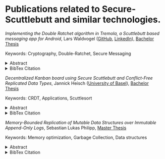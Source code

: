 # Publications related to Secure-Scuttlebutt and similar technologies.

*Implementing the Double Ratchet algorithm in Tremola, a Scuttlebutt based messaging app for Android*, Lars Waldvogel ([GitHub](https://github.com/LarsWaldvogel/), [LinkedIn](https://ch.linkedin.com/in/lars-waldvogel)), [Bachelor Thesis](./pdfs/Waldvogel-DoubleRatchet.pdf)

Keywords: Cryptography, Double-Ratchet, Secure Messaging

<details>
<summary>Abstract</summary>

> The Android messaging app Tremola uses the Scuttlebutt peer-to-peer gossiping protocol to transfer its messages from one user to another. This approach already supports encryption out of the box due to the properties of the Scuttlebutt protocol, where every user’s identity is made up of a public/private key pair. However, should a user’s key pair be compromised, all the messages they sent and received can be decrypted. Intercepting these messages is also trivial due to the nature of Scuttlebutt, where all messages are saved in an append-only log and distributed among peers.
>
> In this thesis, we implemented the Signal protocol’s Double Ratchet algorithm to provide forward secrecy and what is known as post-compromise security for these messages. This implementation took the special properties of the Scuttlebutt protocol into account to draw on its strengths, but also required some compromises to be made.
</details>

<details>
<summary>BibTex Citation</summary>

````
@mastersthesis { 
  waldvogel2022doubleratchet, 
  author = {Lars Waldvogel}, 
  title = {{Implementing the Double Ratchet algorithm in Tremola, a Scuttlebutt based messaging app for Android}}, 
  school = {University of Basel}, 
  year = {2022},
  type={Bachelor Thesis}
 } 
````
</details>

*Decentralized Kanban board using Secure Scuttlebutt and Conflict-Free Replicated Data Types*, Jannick Heisch ([University of Basel](https://dmi.unibas.ch/en/persons/heisch-jannick/)),  [Bachelor Thesis](./pdfs/Heisch-Kanban.pdf)

Keywords: CRDT, Applications, Scuttlesort

<details>
<summary>Abstract</summary>

> In the beginning, the World Wide Web was characterized by a decentralized structure, but it became increasingly centralized over time. Almost all applications we encounter in everyday life are based on a central server-client architecture and require a continuous connection to the Internet. These applications are user-friendly and easy to implement, but user data is stored on individual servers usually maintained by companies that profit from this data. Well-known digital Kanban board applications, which are very popular in the business world for organizing or optimizing workflows in the form of lists and cards, are also built on such centralized structures.
>
>This thesis examines how digital Kanban boards can be realized using an alternative approach, namely in the form of a decentralized structure in which users host their own data and are independent of the Internet. For this purpose, the existing android app Tremola, a Secure Scuttlebutt implementation, was extended by the prototype of a decentralized Kanban board. The main goal of this project is to ensure an eventual consistency between the board states of the individual users, so that the same board is displayed to everyone. Therefore, the board modifications performed by the users are saved as Conflict-free Replicated Data Types in an append-only log and shared with all participants using the Secure Scuttlebutt protocol.
</details>

<details>
<summary>BibTex Citation</summary>

````
@mastersthesis { 
  heisch2022kanban, 
  author = {Jannick Heisch}, 
  title = {{Decentralized Kanban board using Secure Scuttlebutt and Conflict-Free Replicated Data Types}}, 
  school = {University of Basel}, 
  year = {2022},
  type={Bachelor Thesis}
 } 
````
</details>

*Memory-Bounded Replication of Mutable Data Structures over Immutable Append-Only Logs*, Sebastian Lukas Philipp, [Master Thesis](./pdfs/Philipp-Memory-Bounded.pdf)

Keywords: Memory optimization, Garbage Collection, Data structures

<details>
<summary>Abstract</summary>

> Append-only logs are data structures which permit random-access read operations, but write operations are limited to appending to the end of the log. Nevertheless, arbitrarily modifications of data can be represented by creating an ever-growing stream of update operations appended to such a log. However, if a new consumer of this update stream wishes to recover the state represented by the log, often the entire log must be kept in storage and be replicated again.
> In this thesis report, we present PREDSL, a framework which facilitates the implementation of data structures by producing such a sequence of modification operations, and provide implementations for commonly used data structures.
> Further on, we designed, implemented and evaluated different strategies by which only a small, contiguous portion of the log – a “sliding window” of the log’s latest entries – must be kept in storage and replicated to new consumers.
> The results of our evaluation show that these strategies indeed manage to maintain a small sliding window in which all information relevant to reconstruct the entire state of the encoded data structure is represented in a very compact form, rather than spread over the entire log.
  
</details>

<details>
<summary>BibTex Citation</summary>

````
@mastersthesis { 
  philipp2022memorybounded, 
  author = {Sebastian Lukas Philipp}, 
  title = {{Memory-Bounded Replication of Mutable Data Structures over Immutable Append-Only Logs}}, 
  school = {University of Basel}, 
  year = {2022},
  type={Master Thesis}
 } 
````
</details>






